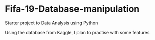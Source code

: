 # Fifa-19-Database-manipulation
Starter project to Data Analysis using Python

Using the database from Kaggle, I plan to practise with some features
